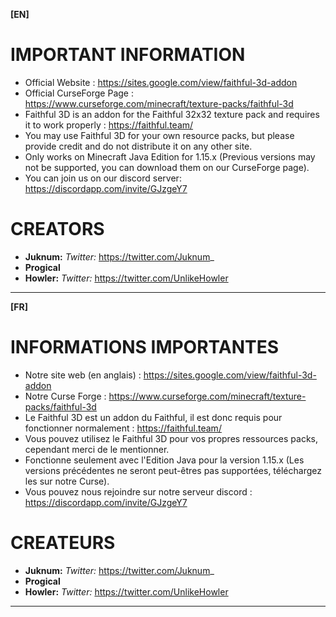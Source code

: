 **[EN]**

# IMPORTANT INFORMATION
      
- Official Website : https://sites.google.com/view/faithful-3d-addon
- Official CurseForge Page : https://www.curseforge.com/minecraft/texture-packs/faithful-3d
- Faithful 3D is an addon for the Faithful 32x32 texture pack and requires it to work properly : https://faithful.team/
- You may use Faithful 3D for your own resource packs, but please provide credit and do not distribute it on any other site.
- Only works on Minecraft Java Edition for 1.15.x (Previous versions may not be supported, you can download them on our CurseForge page).
- You can join us on our discord server: https://discordapp.com/invite/GJzgeY7 

# CREATORS

- **Juknum:** *Twitter:* https://twitter.com/Juknum_
- **Progical**
- **Howler:** *Twitter:* https://twitter.com/UnlikeHowler

______________________________________________________________________________________________________________

**[FR]**

# INFORMATIONS IMPORTANTES 

- Notre site web (en anglais) : https://sites.google.com/view/faithful-3d-addon
- Notre Curse Forge : https://www.curseforge.com/minecraft/texture-packs/faithful-3d
- Le Faithful 3D est un addon du Faithful, il est donc requis pour fonctionner normalement : https://faithful.team/
- Vous pouvez utilisez le Faithful 3D pour vos propres ressources packs, cependant merci de le mentionner.
- Fonctionne seulement avec l'Edition Java pour la version 1.15.x (Les versions précédentes ne seront peut-êtres pas supportées, téléchargez les sur notre Curse).
- Vous pouvez nous rejoindre sur notre serveur discord : https://discordapp.com/invite/GJzgeY7

# CREATEURS

- **Juknum:** *Twitter:* https://twitter.com/Juknum_
- **Progical**
- **Howler:** *Twitter:* https://twitter.com/UnlikeHowler

______________________________________________________________________________________________________________
